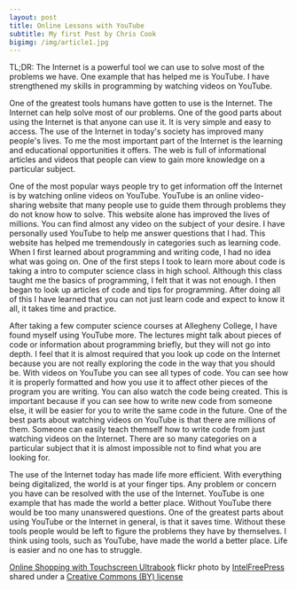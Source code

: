 ```yaml
---
layout: post
title: Online Lessons with YouTube
subtitle: My first Post by Chris Cook
bigimg: /img/article1.jpg
---
```

TL;DR: The Internet is a powerful tool we can use to solve most of the problems we have. One example that has helped me is YouTube. I have strengthened my skills in programming by watching videos on YouTube.

One of the greatest tools humans have gotten to use is the Internet. The Internet can help solve most of our problems. One of the good parts about using the Internet is that anyone can use it. It is very simple and easy to access. The use of the Internet in today's society has improved many people's lives. To me the most important part of the Internet is the learning and educational opportunities it offers. The web is full of informational articles and videos that people can view to gain more knowledge on a particular subject.

One of the most popular ways people try to get information off the Internet is by watching online videos on YouTube. YouTube is an online video-sharing website that many people use to guide them through problems they do not know how to solve. This website alone has improved the lives of millions. You can find almost any video on the subject of your desire. I have personally used YouTube to help me answer questions that I had. This website has helped me tremendously in categories such as learning code. When I first learned about programming and writing code, I had no idea what was going on. One of the first steps I took to learn more about code is taking a intro to computer science class in high school. Although this class taught me the basics of programming, I felt that it was not enough. I then began to look up articles of code and tips for programming. After doing all of this I have learned that you can not just learn code and expect to know it all, it takes time and practice.

After taking a few computer science courses at Allegheny College, I have found myself using YouTube more. The lectures might talk about pieces of code or information about programming briefly, but they will not go into depth. I feel that it is almost required that you look up code on the Internet because you are not really exploring the code in the way that you should be. With videos on YouTube you can see all types of code. You can see how it is properly formatted and how you use it to affect other pieces of the program you are writing. You can also watch the code being created. This is important because if you can see how to write new code from someone else, it will be easier for you to write the same code in the future. One of the best parts about watching videos on YouTube is that there are millions of them. Someone can easily teach themself how to write code from just watching videos on the Internet. There are so many categories on a particular subject that it is almost impossible not to find what you are looking for.

The use of the Internet today has made life more efficient. With everything being digitalized, the world is at your finger tips. Any problem or concern you have can be resolved with the use of the Internet. YouTube is one example that has made the world a better place. Without YouTube there would be too many unanswered questions. One of the greatest parts about using YouTube or the Internet in general, is that it saves time. Without these tools people would be left to figure the problems they have by themselves. I think using tools, such as YouTube, have made the world a better place. Life is easier and no one has to struggle.





<a title="Online Shopping with Touchscreen Ultrabook" href="https://flickr.com/photos/intelfreepress/6983545613">Online Shopping with Touchscreen Ultrabook</a> flickr photo by <a href="https://flickr.com/people/intelfreepress">IntelFreePress</a> shared under a <a href="https://creativecommons.org/licenses/by/2.0/">Creative Commons (BY) license</a> </small>
